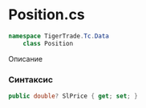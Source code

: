 
# Position.cs
```csharp
namespace TigerTrade.Tc.Data  
    class Position
```

Описание

### Синтаксис
```csharp
public double? SlPrice { get; set; }
```
